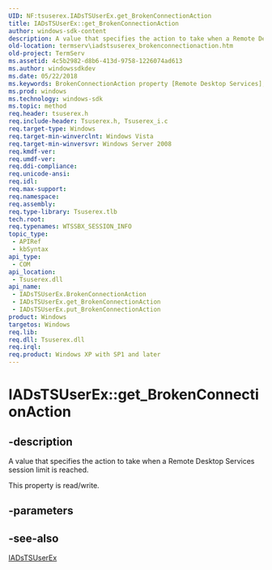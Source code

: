 ```yaml
---
UID: NF:tsuserex.IADsTSUserEx.get_BrokenConnectionAction
title: IADsTSUserEx::get_BrokenConnectionAction
author: windows-sdk-content
description: A value that specifies the action to take when a Remote Desktop Services session limit is reached.
old-location: termserv\iadstsuserex_brokenconnectionaction.htm
old-project: TermServ
ms.assetid: 4c5b2982-d8b6-413d-9758-1226074ad613
ms.author: windowssdkdev
ms.date: 05/22/2018
ms.keywords: BrokenConnectionAction property [Remote Desktop Services], BrokenConnectionAction property [Remote Desktop Services],IADsTSUserEx interface, IADsTSUserEx interface [Remote Desktop Services],BrokenConnectionAction property, IADsTSUserEx.BrokenConnectionAction, IADsTSUserEx.get_BrokenConnectionAction, IADsTSUserEx::BrokenConnectionAction, IADsTSUserEx::get_BrokenConnectionAction, IADsTSUserEx::put_BrokenConnectionAction, get_BrokenConnectionAction, termserv.iadstsuserex_brokenconnectionaction, tsuserex/IADsTSUserEx::BrokenConnectionAction, tsuserex/IADsTSUserEx::get_BrokenConnectionAction, tsuserex/IADsTSUserEx::put_BrokenConnectionAction
ms.prod: windows
ms.technology: windows-sdk
ms.topic: method
req.header: tsuserex.h
req.include-header: Tsuserex.h, Tsuserex_i.c
req.target-type: Windows
req.target-min-winverclnt: Windows Vista
req.target-min-winversvr: Windows Server 2008
req.kmdf-ver: 
req.umdf-ver: 
req.ddi-compliance: 
req.unicode-ansi: 
req.idl: 
req.max-support: 
req.namespace: 
req.assembly: 
req.type-library: Tsuserex.tlb
tech.root: 
req.typenames: WTSSBX_SESSION_INFO
topic_type:
 - APIRef
 - kbSyntax
api_type:
 - COM
api_location:
 - Tsuserex.dll
api_name:
 - IADsTSUserEx.BrokenConnectionAction
 - IADsTSUserEx.get_BrokenConnectionAction
 - IADsTSUserEx.put_BrokenConnectionAction
product: Windows
targetos: Windows
req.lib: 
req.dll: Tsuserex.dll
req.irql: 
req.product: Windows XP with SP1 and later
---
```


# IADsTSUserEx::get_BrokenConnectionAction


## -description


A value that specifies the action to take when a Remote Desktop Services session limit is reached.

This property is read/write.


## -parameters


## -see-also




<a href="https://msdn.microsoft.com/7af8fe94-15db-49dc-ba4a-b79601205f59">IADsTSUserEx</a>
 

 


